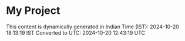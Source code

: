 # My Project

This content is dynamically generated in Indian Time (IST): 2024-10-20 18:13:19 IST
Converted to UTC: 2024-10-20 12:43:19 UTC
